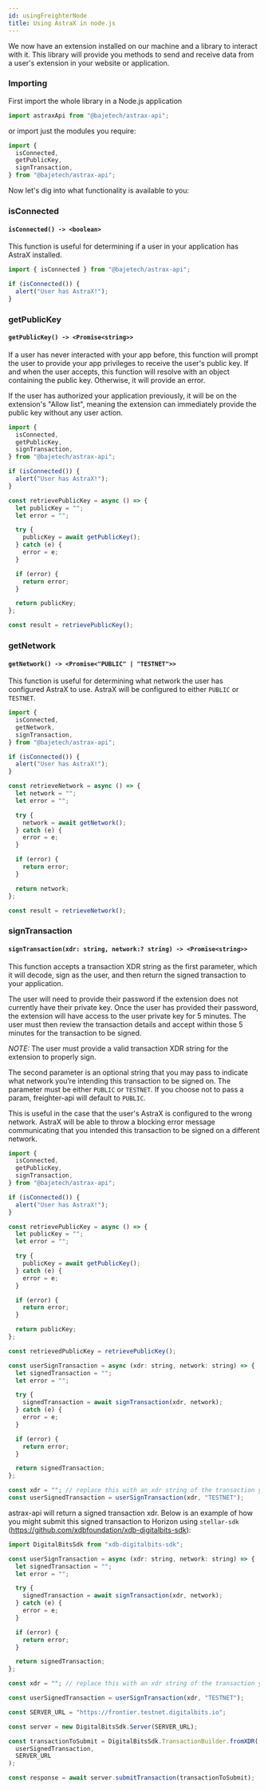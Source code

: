 ```yaml
---
id: usingFreighterNode
title: Using AstraX in node.js
---
```


We now have an extension installed on our machine and a library to interact with it. This library will provide you methods to send and receive data from a user's extension in your website or application.

### Importing

First import the whole library in a Node.js application

```javascript
import astraxApi from "@bajetech/astrax-api";
```

or import just the modules you require:

```javascript
import {
  isConnected,
  getPublicKey,
  signTransaction,
} from "@bajetech/astrax-api";
```

Now let's dig into what functionality is available to you:

### isConnected

#### `isConnected() -> <boolean>`

This function is useful for determining if a user in your application has AstraX installed.

```javascript
import { isConnected } from "@bajetech/astrax-api";

if (isConnected()) {
  alert("User has AstraX!");
}
```

### getPublicKey

#### `getPublicKey() -> <Promise<string>>`

If a user has never interacted with your app before, this function will prompt the user to provide your app privileges to receive the user's public key. If and when the user accepts, this function will resolve with an object containing the public key. Otherwise, it will provide an error.

If the user has authorized your application previously, it will be on the extension's "Allow list", meaning the extension can immediately provide the public key without any user action.

```javascript
import {
  isConnected,
  getPublicKey,
  signTransaction,
} from "@bajetech/astrax-api";

if (isConnected()) {
  alert("User has AstraX!");
}

const retrievePublicKey = async () => {
  let publicKey = "";
  let error = "";

  try {
    publicKey = await getPublicKey();
  } catch (e) {
    error = e;
  }

  if (error) {
    return error;
  }

  return publicKey;
};

const result = retrievePublicKey();
```

### getNetwork

#### `getNetwork() -> <Promise<"PUBLIC" | "TESTNET">>`

This function is useful for determining what network the user has configured AstraX to use. AstraX will be configured to either `PUBLIC` or `TESTNET`.

```javascript
import {
  isConnected,
  getNetwork,
  signTransaction,
} from "@bajetech/astrax-api";

if (isConnected()) {
  alert("User has AstraX!");
}

const retrieveNetwork = async () => {
  let network = "";
  let error = "";

  try {
    network = await getNetwork();
  } catch (e) {
    error = e;
  }

  if (error) {
    return error;
  }

  return network;
};

const result = retrieveNetwork();
```

### signTransaction

#### `signTransaction(xdr: string, network:? string) -> <Promise<string>>`

This function accepts a transaction XDR string as the first parameter, which it will decode, sign as the user, and then return the signed transaction to your application.

The user will need to provide their password if the extension does not currently have their private key. Once the user has provided their password, the extension will have access to the user private key for 5 minutes. The user must then review the transaction details and accept within those 5 minutes for the transaction to be signed.

_NOTE:_ The user must provide a valid transaction XDR string for the extension to properly sign.

The second parameter is an optional string that you may pass to indicate what network you’re intending this transaction to be signed on. The parameter must be either `PUBLIC` or `TESTNET`. If you choose not to pass a param, freighter-api will default to `PUBLIC`.

This is useful in the case that the user's AstraX is configured to the wrong network. AstraX will be able to throw a blocking error message communicating that you intended this transaction to be signed on a different network.

```javascript
import {
  isConnected,
  getPublicKey,
  signTransaction,
} from "@bajetech/astrax-api";

if (isConnected()) {
  alert("User has AstraX!");
}

const retrievePublicKey = async () => {
  let publicKey = "";
  let error = "";

  try {
    publicKey = await getPublicKey();
  } catch (e) {
    error = e;
  }

  if (error) {
    return error;
  }

  return publicKey;
};

const retrievedPublicKey = retrievePublicKey();

const userSignTransaction = async (xdr: string, network: string) => {
  let signedTransaction = "";
  let error = "";

  try {
    signedTransaction = await signTransaction(xdr, network);
  } catch (e) {
    error = e;
  }

  if (error) {
    return error;
  }

  return signedTransaction;
};

const xdr = ""; // replace this with an xdr string of the transaction you want to sign
const userSignedTransaction = userSignTransaction(xdr, "TESTNET");
```

astrax-api will return a signed transaction xdr. Below is an example of how you might submit this signed transaction to Horizon using `stellar-sdk` (https://github.com/xdbfoundation/xdb-digitalbits-sdk):

```javascript
import DigitalBitsSdk from "xdb-digitalbits-sdk";

const userSignTransaction = async (xdr: string, network: string) => {
  let signedTransaction = "";
  let error = "";

  try {
    signedTransaction = await signTransaction(xdr, network);
  } catch (e) {
    error = e;
  }

  if (error) {
    return error;
  }

  return signedTransaction;
};

const xdr = ""; // replace this with an xdr string of the transaction you want to sign

const userSignedTransaction = userSignTransaction(xdr, "TESTNET");

const SERVER_URL = "https://frontier.testnet.digitalbits.io";

const server = new DigitalBitsSdk.Server(SERVER_URL);

const transactionToSubmit = DigitalBitsSdk.TransactionBuilder.fromXDR(
  userSignedTransaction,
  SERVER_URL
);

const response = await server.submitTransaction(transactionToSubmit);
```
